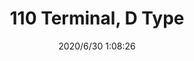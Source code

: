 ﻿---
layout: post 
title: 110 Terminal, D Type
tags: FA 110
categories: housing-terminal
overview: 110 Terminal, D Type
series: faston
part_number: ST1100802-25C
thumb_img: static/202006/394-thumb-20200630091051.jpg
small_img: static/202006/394-20200630091051.jpg
date: 2020/6/30 1:08:26
---



